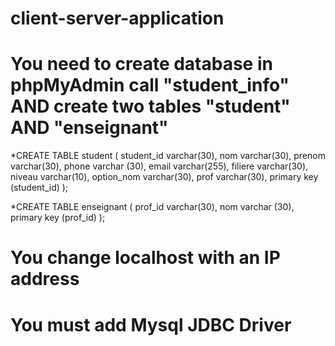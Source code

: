 # client-server-application


# You need to create database in phpMyAdmin call "student_info" AND create two tables "student" AND "enseignant"



*CREATE TABLE student 
   ( student_id varchar(30),
     nom varchar(30),
     prenom varchar(30),
     phone varchar (30),
     email varchar(255),
     filiere varchar(30),
     niveau varchar(10),
     option_nom varchar(30),
     prof varchar(30),
     primary key (student_id)
     );
     
*CREATE TABLE enseignant
   ( prof_id varchar(30),
     nom varchar (30),
     primary key (prof_id)
   );
   
# You change localhost with an IP address 
# You must add Mysql JDBC Driver
     
     
     
